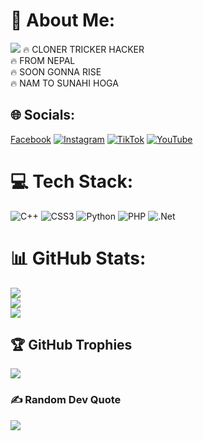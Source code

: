 # 💫 About Me:
[![](https://visitcount.itsvg.in/api?id=Harryyy-XD&icon=0&color=0)](https://visitcount.itsvg.in)
🔥 CLONER TRICKER HACKER<br>🔥 FROM NEPAL <br>🔥 SOON GONNA RISE <br>🔥 NAM TO SUNAHI HOGA


## 🌐 Socials:
[Facebook](https://img.shields.io/badge/Facebook-%231877F2.svg?logo=Facebook&logoColor=white) [![Instagram](https://img.shields.io/badge/Instagram-%23E4405F.svg?logo=Instagram&logoColor=white)](https://instagram.com/harxhuuu__69) [![TikTok](https://img.shields.io/badge/TikTok-%23000000.svg?logo=TikTok&logoColor=white)](https://tiktok.com/@deadxharxh) [![YouTube](https://img.shields.io/badge/YouTube-%23FF0000.svg?logo=YouTube&logoColor=white)](https://youtube.com/c/Electroid) 

# 💻 Tech Stack:
![C++](https://img.shields.io/badge/c++-%2300599C.svg?style=for-the-badge&logo=c%2B%2B&logoColor=white) ![CSS3](https://img.shields.io/badge/css3-%231572B6.svg?style=for-the-badge&logo=css3&logoColor=white) ![Python](https://img.shields.io/badge/python-3670A0?style=for-the-badge&logo=python&logoColor=ffdd54) ![PHP](https://img.shields.io/badge/php-%23777BB4.svg?style=for-the-badge&logo=php&logoColor=white) ![.Net](https://img.shields.io/badge/.NET-5C2D91?style=for-the-badge&logo=.net&logoColor=white)
# 📊 GitHub Stats:
![](https://github-readme-stats.vercel.app/api?username=Harryyy-XD&theme=dark&hide_border=false&include_all_commits=false&count_private=false)<br/>
![](https://github-readme-streak-stats.herokuapp.com/?user=Harryyy-XD&theme=dark&hide_border=false)<br/>
![](https://github-readme-stats.vercel.app/api/top-langs/?username=Harryyy-XD&theme=dark&hide_border=false&include_all_commits=false&count_private=false&layout=compact)

## 🏆 GitHub Trophies
![](https://github-profile-trophy.vercel.app/?username=Harryyy-XD&theme=radical&no-frame=false&no-bg=true&margin-w=4)

### ✍️ Random Dev Quote
![](https://quotes-github-readme.vercel.app/api?type=horizontal&theme=radical)
<!-- Proudly created with GPRM ( https://gprm.itsvg.in ) -->
